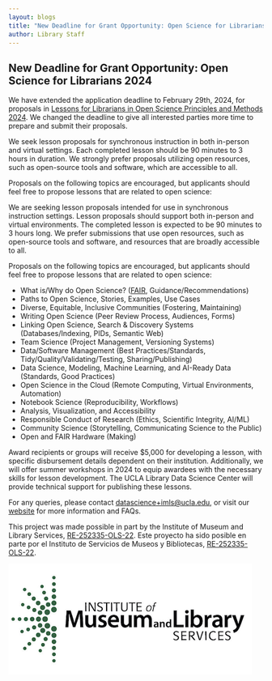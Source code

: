 ```yaml
---
layout: blogs
title: "New Deadline for Grant Opportunity: Open Science for Librarians 2024" 
author: Library Staff
---
```


<div class="col-lg-12 text-center">
	<h2 class="section-heading">New Deadline for Grant Opportunity: Open Science for Librarians 2024</h2>
</div>


We have extended the application deadline to February 29th, 2024, for proposals in [Lessons for Librarians in Open Science Principles and Methods 2024](https://ucla-imls-open-sci.info/cfp). We changed the deadline to give all interested parties more time to prepare and submit their proposals.

We seek lesson proposals for synchronous instruction in both in-person and virtual settings. Each completed lesson should be 90 minutes to 3 hours in duration. We strongly prefer proposals utilizing open resources, such as open-source tools and software, which are accessible to all. 

Proposals on the following topics are encouraged, but applicants should feel free to propose lessons that are related to open science:

We are seeking lesson proposals intended for use in synchronous instruction settings. Lesson proposals should support both in-person and virtual environments. The completed lesson is expected to be 90 minutes to 3 hours long. We prefer submissions that use open resources, such as open-source tools and software, and resources that are broadly accessible to all.

Proposals on the following topics are encouraged, but applicants should feel free to propose lessons that are related to open science: 

* What is/Why do Open Science? ([FAIR](https://www.go-fair.org/fair-principles/), Guidance/Recommendations)
* Paths to Open Science, Stories, Examples, Use Cases
* Diverse, Equitable, Inclusive Communities (Fostering, Maintaining)
* Writing Open Science (Peer Review Process, Audiences, Forms)
* Linking Open Science, Search & Discovery Systems (Databases/Indexing, PIDs, Semantic Web)
* Team Science (Project Management, Versioning Systems)
* Data/Software Management (Best Practices/Standards, Tidy/Quality/Validating/Testing, Sharing/Publishing)
* Data Science, Modeling, Machine Learning, and AI-Ready Data (Standards, Good Practices)
* Open Science in the Cloud (Remote Computing, Virtual Environments, Automation)
* Notebook Science (Reproducibility, Workflows)
* Analysis, Visualization, and Accessibility
* Responsible Conduct of Research (Ethics, Scientific Integrity, AI/ML)
* Community Science (Storytelling, Communicating Science to the Public)
* Open and FAIR Hardware (Making)

Award recipients or groups will receive $5,000 for developing a lesson, with specific disbursement details dependent on their institution. Additionally, we will offer summer workshops in 2024 to equip awardees with the necessary skills for lesson development. The UCLA Library Data Science Center will provide technical support for publishing these lessons.

For any queries, please contact [datascience+imls@ucla.edu](mailto:datascience+imls@ucla.edu), or visit our [website](https://ucla-imls-open-sci.info/cfp) for more information and FAQs.

This project was made possible in part by the Institute of Museum and Library Services, [RE-252335-OLS-22](https://www.imls.gov/grants/awarded/re-252335-ols-22). 
Este proyecto ha sido posible en parte por el Instituto de Servicios de Museos y Bibliotecas, [RE-252335-OLS-22](https://www.imls.gov/grants/awarded/re-252335-ols-22).

<img src="/assets/img/imls_logo_2c.png" />
